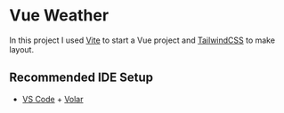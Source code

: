 # Vue Weather

In this project I used [Vite](https://vitejs.dev/) to start a Vue project and [TailwindCSS](https://tailwindcss.com/) to make layout.

## Recommended IDE Setup

- [VS Code](https://code.visualstudio.com/) + [Volar](https://marketplace.visualstudio.com/items?itemName=Vue.volar)
